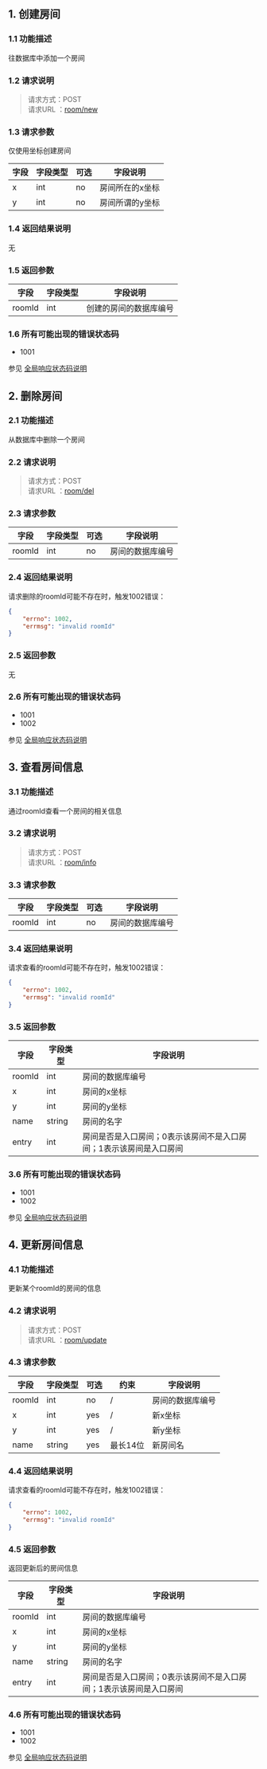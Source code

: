 ## 1. 创建房间
### 1.1 功能描述
往数据库中添加一个房间
### 1.2 请求说明
> 请求方式：POST<br>
> 请求URL ：[room/new](#)

### 1.3 请求参数

仅使用坐标创建房间

| 字段 | 字段类型 | 可选 | 字段说明        |
| ---- | -------- | ---- | --------------- |
| x    | int      | no   | 房间所在的x坐标 |
| y    | int      | no   | 房间所谓的y坐标 |

### 1.4 返回结果说明

无

### 1.5 返回参数
字段       |字段类型       |字段说明
------------|-----------|-----------
roomId       |int        |创建的房间的数据库编号

### 1.6 所有可能出现的错误状态码

* 1001

参见 [全局响应状态码说明](/#2-全局响应状态码说明)



## 2. 删除房间
### 2.1 功能描述
从数据库中删除一个房间
### 2.2 请求说明
> 请求方式：POST<br>
> 请求URL ：[room/del](#)

### 2.3 请求参数
| 字段   | 字段类型 | 可选 | 字段说明         |
| ------ | -------- | ---- | ---------------- |
| roomId | int      | no   | 房间的数据库编号 |

### 2.4 返回结果说明

请求删除的roomId可能不存在时，触发1002错误：

```json
{
    "errno": 1002,
    "errmsg": "invalid roomId"
}
```

### 2.5 返回参数

无

### 2.6 所有可能出现的错误状态码
* 1001
* 1002

参见 [全局响应状态码说明](/#2-全局响应状态码说明)



## 3. 查看房间信息

### 3.1 功能描述

通过roomId查看一个房间的相关信息

### 3.2 请求说明

> 请求方式：POST<br>
> 请求URL ：[room/info](#)

### 3.3 请求参数

| 字段   | 字段类型 | 可选 | 字段说明         |
| ------ | -------- | ---- | ---------------- |
| roomId | int      | no   | 房间的数据库编号 |

### 3.4 返回结果说明

请求查看的roomId可能不存在时，触发1002错误：

```json
{
    "errno": 1002,
    "errmsg": "invalid roomId"
}
```

### 3.5 返回参数

| 字段   | 字段类型 | 字段说明                                                     |
| ------ | -------- | ------------------------------------------------------------ |
| roomId | int      | 房间的数据库编号                                             |
| x      | int      | 房间的x坐标                                                  |
| y      | int      | 房间的y坐标                                                  |
| name   | string   | 房间的名字                                                   |
| entry  | int      | 房间是否是入口房间；0表示该房间不是入口房间；1表示该房间是入口房间 |

### 3.6 所有可能出现的错误状态码

* 1001
* 1002

参见 [全局响应状态码说明](/#2-全局响应状态码说明)



## 4. 更新房间信息

### 4.1 功能描述

更新某个roomId的房间的信息

### 4.2 请求说明

> 请求方式：POST<br>
> 请求URL ：[room/update](#)

### 4.3 请求参数

| 字段   | 字段类型 | 可选 | 约束     | 字段说明         |
| ------ | -------- | ---- | -------- | ---------------- |
| roomId | int      | no   | /        | 房间的数据库编号 |
| x      | int      | yes  | /        | 新x坐标          |
| y      | int      | yes  | /        | 新y坐标          |
| name   | string   | yes  | 最长14位 | 新房间名         |

### 4.4 返回结果说明

请求查看的roomId可能不存在时，触发1002错误：

```json
{
    "errno": 1002,
    "errmsg": "invalid roomId"
}
```

### 4.5 返回参数

返回更新后的房间信息

| 字段   | 字段类型 | 字段说明                                                     |
| ------ | -------- | ------------------------------------------------------------ |
| roomId | int      | 房间的数据库编号                                             |
| x      | int      | 房间的x坐标                                                  |
| y      | int      | 房间的y坐标                                                  |
| name   | string   | 房间的名字                                                   |
| entry  | int      | 房间是否是入口房间；0表示该房间不是入口房间；1表示该房间是入口房间 |

### 4.6 所有可能出现的错误状态码

* 1001
* 1002

参见 [全局响应状态码说明](/#2-全局响应状态码说明)